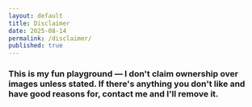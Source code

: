 ```yaml
---
layout: default
title: Disclaimer
date: 2025-08-14
permalink: /disclaimer/
published: true
---
```


<h3>This is my fun playground — I don't claim ownership over images unless stated. If there's anything you don't like and have good reasons for, contact me and I'll remove it.</h3>